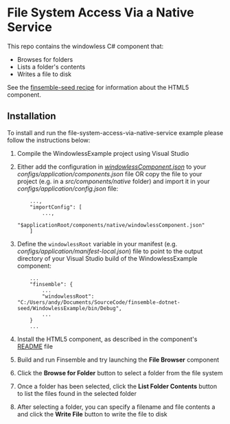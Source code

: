 # File System Access Via a Native Service

This repo contains the windowless C# component that:

- Browses for folders
- Lists a folder's contents
- Writes a file to disk

See the [finsemble-seed recipe](https://github.com/ChartIQ/finsemble-seed/tree/recipes/file-system-access-via-native-service) for information about the HTML5 component.

## Installation

To install and run the file-system-access-via-native-service example please follow the instructions below:

1. Compile the WindowlessExample project using Visual Studio
1. Either add the configuration in [_windowlessComponent.json_](./windowlessComponent.json) to your _configs/application/components.json_ file OR copy the file to your project (e.g. in a _src/components/native_ folder) and import it in your _configs/application/config.json_ file:
    ```
    	...,
        "importConfig": [
            ...,
            "$applicationRoot/components/native/windowlessComponent.json"
        ]
    ```
1. Define the `windowlessRoot` variable in your manifest (e.g. _configs/application/manifest-local.json_) file to point to the output directory of your Visual Studio build of the WindowlessExample component:

    ```
        ...
        "finsemble": {
            ...
            "windowlessRoot": "C:/Users/andy/Documents/SourceCode/finsemble-dotnet-seed/WindowlessExample/bin/Debug",
            ...
        }
        ...
    ```
1. Install the HTML5 component, as described in the component's [README](https://github.com/ChartIQ/finsemble-seed/tree/recipes/file-system-access-via-native-service/README.md) file
1. Build and run Finsemble and try launching the **File Browser** component
1. Click the **Browse for Folder** button to select a folder from the file system
1. Once a folder has been selected, click the **List Folder Contents** button to list the files found in the selected folder
1. After selecting a folder, you can specify a filename and file contents a and click the **Write File** button to write the file to disk
